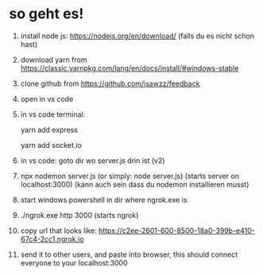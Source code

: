 
# so geht es!

1. install node js: https://nodejs.org/en/download/
(falls du es nicht schon hast)

2. download yarn from https://classic.yarnpkg.com/lang/en/docs/install/#windows-stable 

3. clone github from https://github.com/isawzz/feedback

4. open in vs code

4. in vs code terminal:

	yarn add express

	yarn add socket.io

5. in vs code: goto dir wo server.js drin ist (v2)

6. npx nodemon server.js (or simply: node server.js)
(starts server on localhost:3000)
(kann auch sein dass du nodemon installieren musst)

7. start windows powershell in dir where ngrok.exe is

8. ./ngrok.exe http 3000
(starts ngrok)

9. copy url that looks like:
https://c2ee-2601-600-8500-18a0-399b-e410-67c4-2cc1.ngrok.io

10. send it to other users, and paste into browser, this should connect everyone to your localhost:3000
